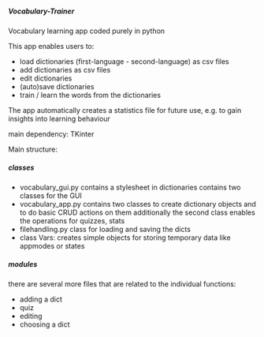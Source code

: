 ##### Vocabulary-Trainer #####
Vocabulary learning app
coded purely in python

This app enables users to:
* load dictionaries (first-language - second-language) as csv files
* add dictionaries as csv files
* edit dictionaries
* (auto)save dictionaries
* train / learn the words from the dictionaries

The app automatically creates a statistics file for future use, e.g. to gain insights into learning behaviour

main dependency:
TKinter

Main structure:
##### classes #####
* vocabulary_gui.py
  contains a stylesheet in dictionaries
  contains two classes for the GUI
* vocabulary_app.py
  contains two classes to create dictionary objects and to do basic CRUD actions on them
  additionally the second class enables the operations for quizzes, stats
* filehandling.py
  class for loading and saving the dicts
* class Vars:
  creates simple objects for storing temporary data like appmodes or states

##### modules #####
there are several more files that are related to the individual functions:
* adding a dict
* quiz
* editing
* choosing a dict
